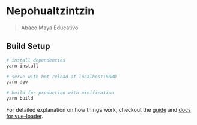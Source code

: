 # Nepohualtzintzin

> Ábaco Maya Educativo

## Build Setup

``` bash
# install dependencies
yarn install

# serve with hot reload at localhost:8080
yarn dev

# build for production with minification
yarn build
```

For detailed explanation on how things work, checkout the [guide](http://vuejs-templates.github.io/webpack/) and [docs for vue-loader](http://vuejs.github.io/vue-loader).
